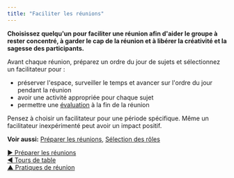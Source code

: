 ```yaml
---
title: "Faciliter les réunions"
---
```



**Choisissez quelqu'un pour faciliter une réunion afin d'aider le groupe à rester concentré, à garder le cap de la réunion et à libérer la créativité et la sagesse des participants.**

Avant chaque réunion, préparez un ordre du jour de sujets et sélectionnez un facilitateur pour :

- préserver l'espace, surveiller le temps et avancer sur l'ordre du jour pendant la réunion
- avoir une activité appropriée pour chaque sujet
- permettre une [évaluation](evaluate-meetings.html) à la fin de la réunion

Pensez à choisir un facilitateur pour une période spécifique. Même un facilitateur inexpérimenté peut avoir un impact positif.

**Voir aussi:** [Préparer les réunions](prepare-for-meetings.html), [Sélection des rôles](role-selection.html)

[&#9654; Préparer les réunions](prepare-for-meetings.html)<br/>[&#9664; Tours de table](rounds.html)<br/>[&#9650; Pratiques de réunion](meeting-practices.html)

